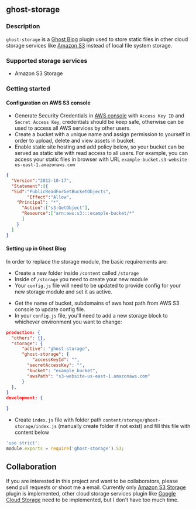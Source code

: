 ## ghost-storage

### Description
`ghost-storage` is a [Ghost Blog](https://ghost.org/developers/) plugin used to store static files in other cloud storage services like [Amazon S3](https://aws.amazon.com/s3) instead of local file system storage.

### Supported storage services
- Amazon S3 Storage

### Getting started
#### Configuration on AWS S3 console
* Generate Security Credentials in [AWS console](https://aws.amazon.com) with `Access Key ID` and `Secret Access Key`, credentials should be keep safe, otherwise can be used to access all AWS services by other users.
* Create a bucket with a unique name and assign permission to yourself in order to upload, delete and view assets in bucket.
* Enable static site hosting and add policy below, so your bucket can be served as static site with read access to all users. For example, you can access your static files in browser with URL `example-bucket.s3-website-us-east-1.amazonaws.com`
```json
{
  "Version":"2012-10-17",
  "Statement":[{
  "Sid":"PublicReadForGetBucketObjects",
        "Effect":"Allow",
    "Principal": "*",
      "Action":["s3:GetObject"],
      "Resource":["arn:aws:s3:::example-bucket/*"
      ]
    }
  ]
}
```
#### Setting up in Ghost Blog
In order to replace the storage module, the basic requirements are:

- Create a new folder inside `/content` called `/storage`
- Inside of `/storage` you need to create your new module
- Your `config.js` file will need to be updated to provide config for your new storage module and set it as active.
* Get the name of bucket, subdomains of aws host path from AWS S3 console to update config file.
* In your `config.js` file, you'll need to add a new storage block to whichever environment you want to change:
```json
production: {
  "others": {},
  "storage": {
      "active": "ghost-storage",
      "ghost-storage": {
          "accessKeyId": "",
        "secretAccessKey": "",
        "bucket": "example_bucket",
        "awsPath": "s3-website-us-east-1.amazonaws.com"
      }
  },
}
development: {

}
```
- Create `index.js` file with folder path `content/storage/ghost-storage/index.js` (manually create folder if not exist) and fill this file with content below
```javascript
'use strict';
module.exports = require('ghost-storage').S3;
```
## Collaboration
If you are interested in this project and want to be collaborators, please send pull requests or shoot me a email. Currently only [Amazon S3 Storage](https://aws.amazon.com) plugin is implemented, other cloud storage services plugin like [Google Cloud Storage](cloud.google.com/storage) need to be implemented, but I don't have too much time.